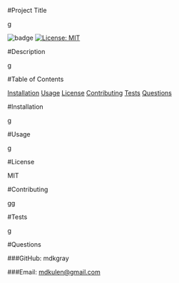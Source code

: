 
  #Project Title

  g
  
  ![badge](https://img.shields.io/badge/license-undefined-brightgreen)
  [![License: MIT](https://img.shields.io/badge/License-MIT-yellow.svg)](https://opensource.org/licenses/MIT)

  #Description

  g

  #Table of Contents

  [Installation](#Installation)
  [Usage](#Usage)
  [License](#License)
  [Contributing](#Contributing)
  [Tests](#Tests)
  [Questions](#Questions)

  #Installation 

  g

  #Usage

  g

  #License

  MIT

  #Contributing

  gg

  #Tests

  g

  #Questions

  ###GitHub: mdkgray
  
  ###Email: mdkulen@gmail.com
